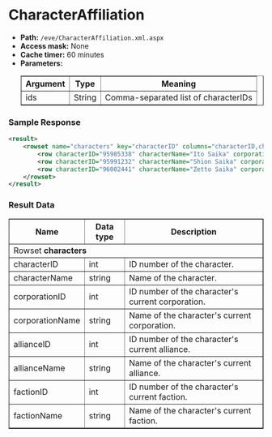 # CharacterAffiliation

* __Path:__ ``/eve/CharacterAffiliation.xml.aspx ``
* __Access mask:__ None
* __Cache timer:__ 60 minutes
* __Parameters:__
    <table border="1">
        <tbody>
            <tr>
                <th>Argument</th>
                <th>Type</th>
                <th>Meaning</th>
            </tr>
            <tr>
                <td>ids</td>
                <td>String</td>
                <td>
                    Comma-separated list of characterIDs
                </td>
            </tr>
        </tbody>
    </table>

### Sample Response

```xml
<result>
    <rowset name="characters" key="characterID" columns="characterID,characterName,corporationID,corporationName,allianceID,allianceName,factionID,factionName">
        <row characterID="95985338" characterName="Ito Saika" corporationID="98427101" corporationName="Saika Garden" allianceID="0" allianceName="" factionID="0" factionName="" />
        <row characterID="95991232" characterName="Shion Saika" corporationID="98427101" corporationName="Saika Garden" allianceID="0" allianceName="" factionID="0" factionName="" />
        <row characterID="96002441" characterName="Zetto Saika" corporationID="1000179" corporationName="24th Imperial Crusade" allianceID="0" allianceName="" factionID="500003" factionName="Amarr Empire" />
    </rowset>
</result>
```

### Result Data

<table border="1">
    <tbody>
        <tr>
            <th>Name</th>
            <th>Data type</th>
            <th>Description</th>
        </tr>
        <tr>
            <td colspan="3">Rowset <strong>characters</strong></td>
        </tr>
        <tr>
            <td>characterID</td>
            <td>int</td>
            <td>ID number of the character.</td>
        </tr>
        <tr>
            <td>characterName</td>
            <td>string</td>
            <td>Name of the character.</td>
        </tr>
        <tr>
            <td>corporationID</td>
            <td>int</td>
            <td>ID number of the character's current corporation.</td>
        </tr>
        <tr>
            <td>corporationName</td>
            <td>string</td>
            <td>Name of the character's current corporation.</td>
        </tr>
        <tr>
            <td>allianceID</td>
            <td>int</td>
            <td>ID number of the character's current alliance.</td>
        </tr>
        <tr>
            <td>allianceName</td>
            <td>string</td>
            <td>Name of the character's current alliance.</td>
        </tr>
        <tr>
            <td>factionID</td>
            <td>int</td>
            <td>ID number of the character's current faction.</td>
        </tr>
        <tr>
            <td>factionName</td>
            <td>string</td>
            <td>Name of the character's current faction.</td>
        </tr>
    </tbody>
</table>

